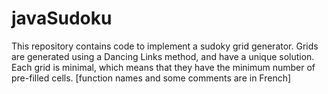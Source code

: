 # javaSudoku
This repository contains code to implement a sudoky grid generator. Grids are generated using a Dancing Links method, and have a unique solution. Each grid is minimal, which means that they have the minimum number of pre-filled cells. [function names and some comments are in French]
